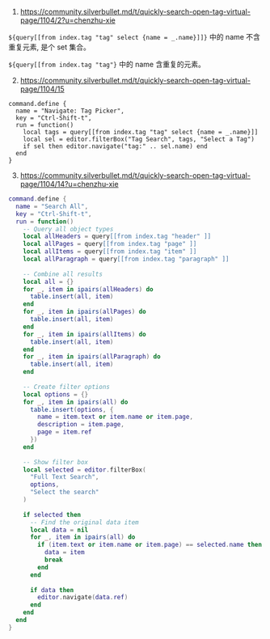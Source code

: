 1. https://community.silverbullet.md/t/quickly-search-open-tag-virtual-page/1104/2?u=chenzhu-xie

`${query[[from index.tag "tag" select {name = _.name}]]}` 中的 name 不含重复元素, 是个 set 集合。

`${query[[from index.tag "tag"}` 中的 name 含重复的元素。

2. https://community.silverbullet.md/t/quickly-search-open-tag-virtual-page/1104/15

```space-lua
command.define {
  name = "Navigate: Tag Picker",
  key = "Ctrl-Shift-t",
  run = function()
    local tags = query[[from index.tag "tag" select {name = _.name}]]
    local sel = editor.filterBox("Tag Search", tags, "Select a Tag")
    if sel then editor.navigate("tag:" .. sel.name) end
  end
}
```

3. https://community.silverbullet.md/t/quickly-search-open-tag-virtual-page/1104/14?u=chenzhu-xie

```lua
command.define {  
  name = "Search All",
  key = "Ctrl-Shift-t",
  run = function()  
    -- Query all object types  
    local allHeaders = query[[from index.tag "header" ]]
    local allPages = query[[from index.tag "page" ]]
    local allItems = query[[from index.tag "item" ]]
    local allParagraph = query[[from index.tag "paragraph" ]]
      
    -- Combine all results  
    local all = {}  
    for _, item in ipairs(allHeaders) do  
      table.insert(all, item)  
    end  
    for _, item in ipairs(allPages) do  
      table.insert(all, item)  
    end  
    for _, item in ipairs(allItems) do  
      table.insert(all, item)  
    end  
    for _, item in ipairs(allParagraph) do  
      table.insert(all, item)  
    end  
      
    -- Create filter options  
    local options = {}  
    for _, item in ipairs(all) do  
      table.insert(options, {  
        name = item.text or item.name or item.page,  
        description = item.page,  
        page = item.ref  
      })  
    end  
      
    -- Show filter box  
    local selected = editor.filterBox(  
      "Full Text Search",  
      options,  
      "Select the search"  
    )  
      
    if selected then  
      -- Find the original data item  
      local data = nil  
      for _, item in ipairs(all) do  
        if (item.text or item.name or item.page) == selected.name then  
          data = item  
          break  
        end  
      end  
        
      if data then  
        editor.navigate(data.ref)  
      end  
    end  
  end  
}
```